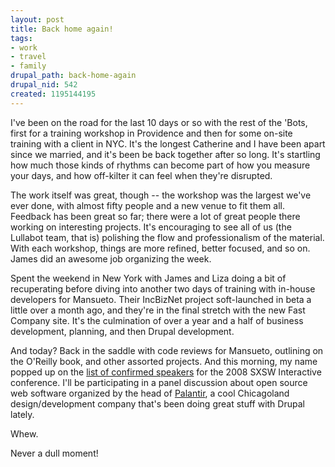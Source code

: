 ```yaml
--- 
layout: post
title: Back home again!
tags: 
- work
- travel
- family
drupal_path: back-home-again
drupal_nid: 542
created: 1195144195
---
```

I've been on the road for the last 10 days or so with the rest of the 'Bots, first for a training workshop in Providence and then for some on-site training with a client in NYC. It's the longest Catherine and I have been apart since we married, and it's been be back together after so long. It's startling how much those kinds of rhythms can become part of how you measure your days, and how off-kilter it can feel when they're disrupted.



The work itself was great, though -- the workshop was the largest we've ever done, with almost fifty people and a new venue to fit them all. Feedback has been great so far; there were a lot of great people there working on interesting projects. It's encouraging to see all of us (the Lullabot team, that is) polishing the flow and professionalism of the material. With each workshop, things are more refined, better focused, and so on. James did an awesome job organizing the week.



Spent the weekend in New York with James and Liza doing a bit of recuperating before diving into another two days of training with in-house developers for Mansueto. Their IncBizNet project soft-launched in beta a little over a month ago, and they're in the final stretch with the new Fast Company site. It's the culmination of over a year and a half of business development, planning, and then Drupal development.



And today? Back in the saddle with code reviews for Mansueto, outlining on the O'Reilly book, and other assorted projects. And this morning, my name popped up on the <a href="http://2008.sxsw.com/interactive/programming/speakers/">list of confirmed speakers</a> for the 2008 SXSW Interactive conference. I'll be participating in a panel discussion about open source web software organized by the head of <a href="http://www.palantir.net">Palantir</a>, a cool Chicagoland design/development company that's been doing great stuff with Drupal lately.



Whew.



Never a dull moment!
